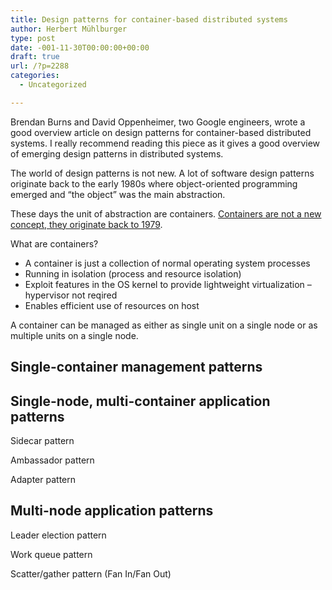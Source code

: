 ```yaml
---
title: Design patterns for container-based distributed systems
author: Herbert Mühlburger
type: post
date: -001-11-30T00:00:00+00:00
draft: true
url: /?p=2288
categories:
  - Uncategorized

---
```

Brendan Burns and David Oppenheimer, two Google engineers, wrote a good overview article on design patterns for container-based distributed systems. I really recommend reading this piece as it gives a good overview of emerging design patterns in distributed systems.

The world of design patterns is not new. A lot of software design patterns originate back to the early 1980s where object-oriented programming emerged and &#8220;the object&#8221; was the main abstraction.
  
These days the unit of abstraction are containers. <a href="https://content.pivotal.io/infographics/moments-in-container-history" target="_blank" rel="noopener">Containers are not a new concept, they originate back to 1979</a>.

What are containers?

  * A container is just a collection of normal operating system processes
  * Running in isolation (process and resource isolation)
  * Exploit features in the OS kernel to provide lightweight virtualization &#8211; hypervisor not reqired
  * Enables efficient use of resources on host

A container can be managed as either as single unit on a single node or as multiple units on a single node.

## Single-container management patterns

## Single-node, multi-container application patterns

Sidecar pattern

Ambassador pattern

Adapter pattern

## Multi-node application patterns

Leader election pattern

Work queue pattern

Scatter/gather pattern (Fan In/Fan Out)

&nbsp;

&nbsp;